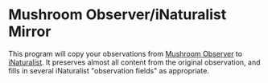 # Mushroom Observer/iNaturalist Mirror

This program will copy your observations from [Mushroom Observer](https://mushroomobserver.org/) to [iNaturalist](https://www.inaturalist.org/). It preserves almost all content from the original observation, and fills in several iNaturalist "observation fields" as appropriate.
